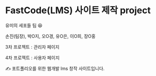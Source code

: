 # FastCode(LMS) 사이트 제작 project


유미의 세포들 팀 😆

손진(팀장), 박O지, 오O경, 유O은, 이O희, 장O홍

3차 프로젝트 : 관리자 페이지

4차 프로젝트 : 사용자 페이지


✍️ 포트폴리오를 위한 웹개발 lms 창작 사이트입니다.
